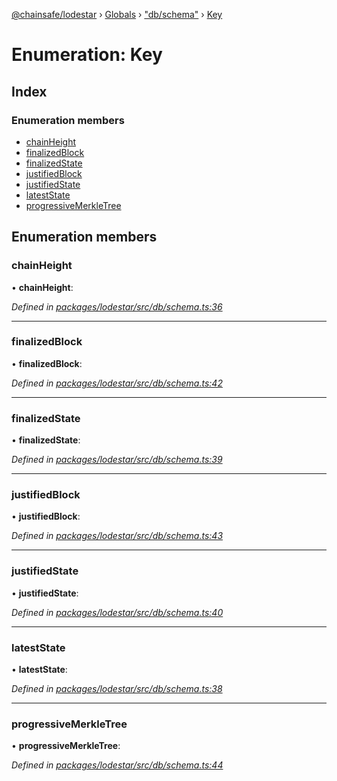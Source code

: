 [@chainsafe/lodestar](../README.md) › [Globals](../globals.md) › ["db/schema"](../modules/_db_schema_.md) › [Key](_db_schema_.key.md)

# Enumeration: Key

## Index

### Enumeration members

* [chainHeight](_db_schema_.key.md#chainheight)
* [finalizedBlock](_db_schema_.key.md#finalizedblock)
* [finalizedState](_db_schema_.key.md#finalizedstate)
* [justifiedBlock](_db_schema_.key.md#justifiedblock)
* [justifiedState](_db_schema_.key.md#justifiedstate)
* [latestState](_db_schema_.key.md#lateststate)
* [progressiveMerkleTree](_db_schema_.key.md#progressivemerkletree)

## Enumeration members

###  chainHeight

• **chainHeight**:

*Defined in [packages/lodestar/src/db/schema.ts:36](https://github.com/ChainSafe/lodestar/blob/4796680/packages/lodestar/src/db/schema.ts#L36)*

___

###  finalizedBlock

• **finalizedBlock**:

*Defined in [packages/lodestar/src/db/schema.ts:42](https://github.com/ChainSafe/lodestar/blob/4796680/packages/lodestar/src/db/schema.ts#L42)*

___

###  finalizedState

• **finalizedState**:

*Defined in [packages/lodestar/src/db/schema.ts:39](https://github.com/ChainSafe/lodestar/blob/4796680/packages/lodestar/src/db/schema.ts#L39)*

___

###  justifiedBlock

• **justifiedBlock**:

*Defined in [packages/lodestar/src/db/schema.ts:43](https://github.com/ChainSafe/lodestar/blob/4796680/packages/lodestar/src/db/schema.ts#L43)*

___

###  justifiedState

• **justifiedState**:

*Defined in [packages/lodestar/src/db/schema.ts:40](https://github.com/ChainSafe/lodestar/blob/4796680/packages/lodestar/src/db/schema.ts#L40)*

___

###  latestState

• **latestState**:

*Defined in [packages/lodestar/src/db/schema.ts:38](https://github.com/ChainSafe/lodestar/blob/4796680/packages/lodestar/src/db/schema.ts#L38)*

___

###  progressiveMerkleTree

• **progressiveMerkleTree**:

*Defined in [packages/lodestar/src/db/schema.ts:44](https://github.com/ChainSafe/lodestar/blob/4796680/packages/lodestar/src/db/schema.ts#L44)*
